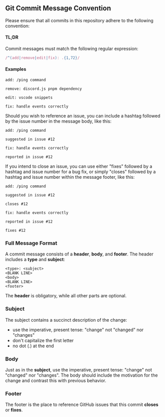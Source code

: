 ## Git Commit Message Convention

Please ensure that all commits in this repository adhere to the following convention:

#### TL;DR

Commit messages must match the following regular expression:

```js
/^(add|remove|edit|fix): .{1,72}/
```

#### Examples

```
add: /ping command
```

```
remove: discord.js pnpm dependency
```

```
edit: vscode snippets
```

```
fix: handle events correctly
```

Should you wish to reference an issue, you can include a hashtag followed by the issue number in the message body, like this:

```
add: /ping command

suggested in issue #12
```

```
fix: handle events correctly

reported in issue #12
```

If you intend to close an issue, you can use either "fixes" followed by a hashtag and issue number for a bug fix, or simply "closes" followed by a hashtag and issue number within the message footer, like this:

```
add: /ping command

suggested in issue #12

closes #12
```

```
fix: handle events correctly

reported in issue #12

fixes #12
```

### Full Message Format

A commit message consists of a **header**, **body**, and **footer**. The header includes a **type** and **subject**:

```
<type>: <subject>
<BLANK LINE>
<body>
<BLANK LINE>
<footer>
```

The **header** is obligatory, while all other parts are optional.

### Subject

The subject contains a succinct description of the change:

- use the imperative, present tense: "change" not "changed" nor "changes"
- don't capitalize the first letter
- no dot (.) at the end

### Body

Just as in the **subject**, use the imperative, present tense: "change" not "changed" nor "changes".
The body should include the motivation for the change and contrast this with previous behavior.

### Footer

The footer is the place to reference GitHub issues that this commit **closes** or **fixes**.
